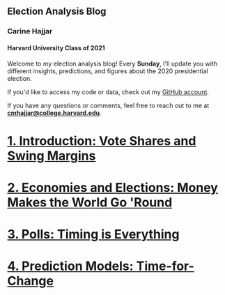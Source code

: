 ## Election Analysis Blog 

### Carine Hajjar
#### Harvard University Class of 2021

Welcome to my election analysis blog! Every **Sunday**, I'll update you with different insights, predictions, and figures about the 2020 presidential election. 

If you'd like to access my code or data, check out my [GitHub account](https://github.com/carine-h). 

If you have any questions or comments, feel free to reach out to me at **cmhajjar@college.harvard.edu**. 

# [1. Introduction: Vote Shares and Swing Margins](posts/blog_1.md)

# [2. Economies and Elections: Money Makes the World Go 'Round](posts/blog_2.md)

# [3. Polls: Timing is Everything](posts/blog_3.md)

# [4. Prediction Models: Time-for-Change](posts/blog_4.md)
